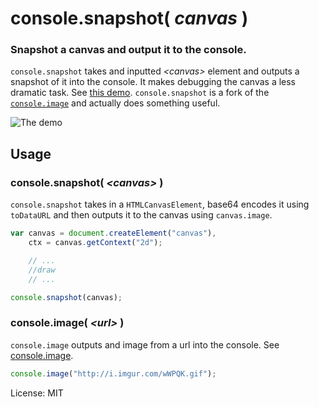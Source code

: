 # console.snapshot( _canvas_ )
### Snapshot a canvas and output it to the console.

`console.snapshot` takes and inputted _&lt;canvas&gt;_ element and outputs a snapshot of it into the console. It makes debugging the canvas a less dramatic task. See [this demo](http://dunxrion.github.io/console.snapshot). `console.snapshot` is a fork of the [`console.image`](http://github.com/dunxrion/console.image) and actually does something useful.

![The demo](http://i.imgur.com/IYLD8pz.png)

## Usage
### console.snapshot( _&lt;canvas&gt;_ )
`console.snapshot` takes in a `HTMLCanvasElement`, base64 encodes it using `toDataURL` and then outputs it to the canvas using `canvas.image`.

```js
var canvas = document.createElement("canvas"),
	ctx = canvas.getContext("2d");

	// ...
	//draw
	// ...

console.snapshot(canvas);
```

### console.image( _&lt;url&gt;_ )
`console.image` outputs and image from a url into the console. See [console.image](http://github.com/dunxrion/console.image).

```js
console.image("http://i.imgur.com/wWPQK.gif");
```

License: MIT